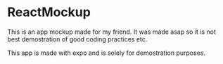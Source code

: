 # ReactMockup
This is an app mockup made for my friend. It was made asap so it is not best demostration of good coding practices etc.


This app is made with expo and is solely for demostration purposes. 
